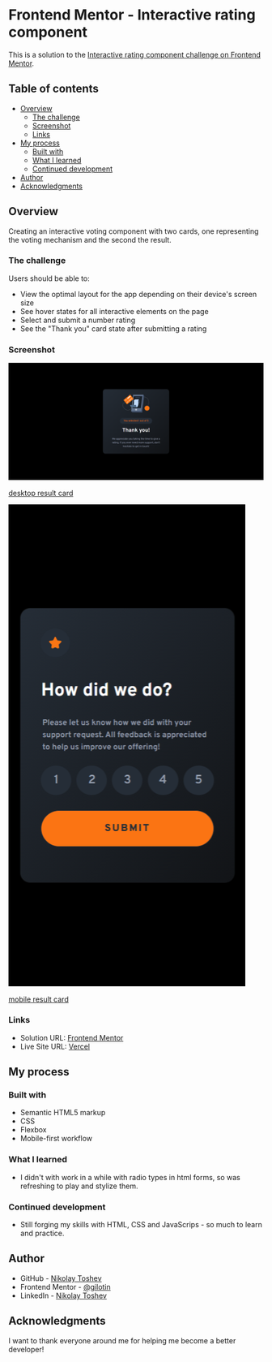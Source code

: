 # Frontend Mentor - Interactive rating component

This is a solution to the [Interactive rating component challenge on Frontend Mentor](https://www.frontendmentor.io/challenges/interactive-rating-component-koxpeBUmI).

## Table of contents

-   [Overview](#overview)
    -   [The challenge](#the-challenge)
    -   [Screenshot](#screenshot)
    -   [Links](#links)
-   [My process](#my-process)
    -   [Built with](#built-with)
    -   [What I learned](#what-i-learned)
    -   [Continued development](#continued-development)
-   [Author](#author)
-   [Acknowledgments](#acknowledgments)

## Overview

Creating an interactive voting component with two cards, one representing the voting mechanism and the second the result.

### The challenge

Users should be able to:

-   View the optimal layout for the app depending on their device's screen size
-   See hover states for all interactive elements on the page
-   Select and submit a number rating
-   See the "Thank you" card state after submitting a rating

### Screenshot

![desktop vote card](./screenshots/FireShot%20Capture%20008%20-%20Frontend%20Mentor%20-%20Interactive%20rating%20component%20-%20127.0.0.1.png)

[desktop result card](./screenshots/FireShot%20Capture%20009%20-%20Frontend%20Mentor%20-%20Interactive%20rating%20component%20-%20127.0.0.1.png)

![mobile vote card](<./screenshots/Pixel-2-375x760(1).png>)

[mobile result card](<./screenshots/Pixel-2-375x760(2).png>)

### Links

-   Solution URL: [Frontend Mentor](https://www.frontendmentor.io/solutions/interactive-rating-component-VTcwy7mPJX)
-   Live Site URL: [Vercel](https://interactive-rating-component-omega-seven.vercel.app/)

## My process

### Built with

-   Semantic HTML5 markup
-   CSS
-   Flexbox
-   Mobile-first workflow

### What I learned

-   I didn't with work in a while with radio types in html forms, so was refreshing to play and stylize them.

### Continued development

-   Still forging my skills with HTML, CSS and JavaScrips - so much to learn and practice.

## Author

-   GitHub - [Nikolay Toshev](https://github.com/gilotin)
-   Frontend Mentor - [@gilotin](https://www.frontendmentor.io/profile/gilotin)
-   LinkedIn - [Nikolay Toshev](https://www.linkedin.com/in/nikolay-toshev-5536a025b/)

## Acknowledgments

I want to thank everyone around me for helping me become a better developer!
